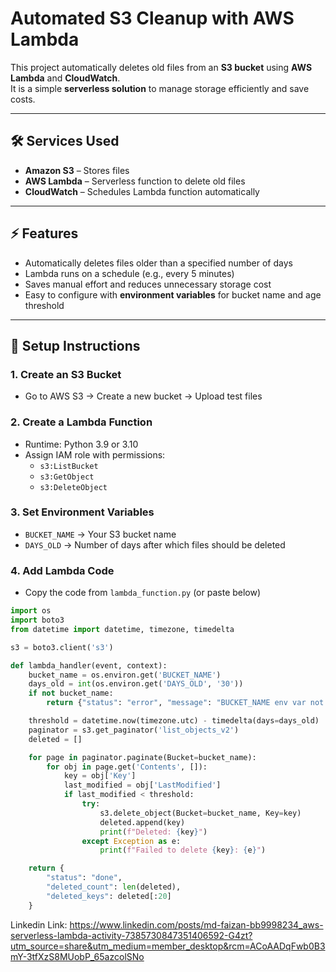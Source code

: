 # Automated S3 Cleanup with AWS Lambda

This project automatically deletes old files from an **S3 bucket** using **AWS Lambda** and **CloudWatch**.  
It is a simple **serverless solution** to manage storage efficiently and save costs.

---

## 🛠 Services Used
- **Amazon S3** – Stores files
- **AWS Lambda** – Serverless function to delete old files
- **CloudWatch** – Schedules Lambda function automatically

---

## ⚡ Features
- Automatically deletes files older than a specified number of days
- Lambda runs on a schedule (e.g., every 5 minutes)
- Saves manual effort and reduces unnecessary storage cost
- Easy to configure with **environment variables** for bucket name and age threshold

---

## 📂 Setup Instructions

### 1. Create an S3 Bucket
- Go to AWS S3 → Create a new bucket → Upload test files

### 2. Create a Lambda Function
- Runtime: Python 3.9 or 3.10
- Assign IAM role with permissions:
  - `s3:ListBucket`
  - `s3:GetObject`
  - `s3:DeleteObject`

### 3. Set Environment Variables
- `BUCKET_NAME` → Your S3 bucket name
- `DAYS_OLD` → Number of days after which files should be deleted

### 4. Add Lambda Code
- Copy the code from `lambda_function.py` (or paste below)  
```python
import os
import boto3
from datetime import datetime, timezone, timedelta

s3 = boto3.client('s3')

def lambda_handler(event, context):
    bucket_name = os.environ.get('BUCKET_NAME')
    days_old = int(os.environ.get('DAYS_OLD', '30'))
    if not bucket_name:
        return {"status": "error", "message": "BUCKET_NAME env var not set"}

    threshold = datetime.now(timezone.utc) - timedelta(days=days_old)
    paginator = s3.get_paginator('list_objects_v2')
    deleted = []

    for page in paginator.paginate(Bucket=bucket_name):
        for obj in page.get('Contents', []):
            key = obj['Key']
            last_modified = obj['LastModified']
            if last_modified < threshold:
                try:
                    s3.delete_object(Bucket=bucket_name, Key=key)
                    deleted.append(key)
                    print(f"Deleted: {key}")
                except Exception as e:
                    print(f"Failed to delete {key}: {e}")

    return {
        "status": "done",
        "deleted_count": len(deleted),
        "deleted_keys": deleted[:20]
    }
```
Linkedin Link: https://www.linkedin.com/posts/md-faizan-bb9998234_aws-serverless-lambda-activity-7385730847351406592-G4zt?utm_source=share&utm_medium=member_desktop&rcm=ACoAADqFwb0B3mY-3tfXzS8MUobP_65azcolSNo
